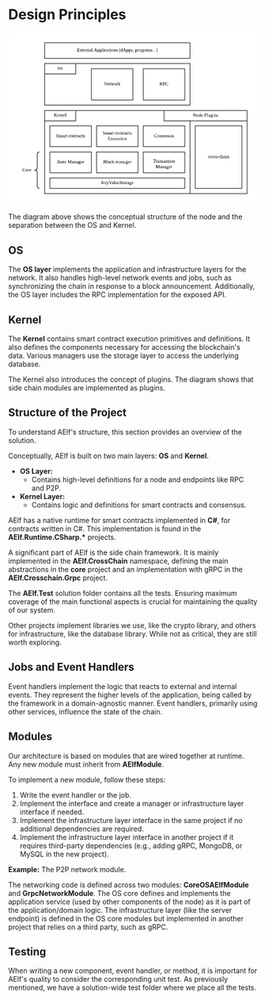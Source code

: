 # Design Principles

![image](node-archi.png)

The diagram above shows the conceptual structure of the node and the separation between the OS and Kernel.

## OS

The **OS layer** implements the application and infrastructure layers for the network. It also handles high-level network events and jobs, such as synchronizing the chain in response to a block announcement. Additionally, the OS layer includes the RPC implementation for the exposed API.

## Kernel

The **Kernel** contains smart contract execution primitives and definitions. It also defines the components necessary for accessing the blockchain's data. Various managers use the storage layer to access the underlying database.

The Kernel also introduces the concept of plugins. The diagram shows that side chain modules are implemented as plugins.

## Structure of the Project

To understand AElf's structure, this section provides an overview of the solution.

Conceptually, AElf is built on two main layers: **OS** and **Kernel**.

- **OS Layer:**
  - Contains high-level definitions for a node and endpoints like RPC and P2P.
- **Kernel Layer:**
  - Contains logic and definitions for smart contracts and consensus.

AElf has a native runtime for smart contracts implemented in **C#**, for contracts written in C#. This implementation is found in the **AElf.Runtime.CSharp.\*** projects.

A significant part of AElf is the side chain framework. It is mainly implemented in the **AElf.CrossChain** namespace, defining the main abstractions in the **core** project and an implementation with gRPC in the **AElf.Crosschain.Grpc** project.

The **AElf.Test** solution folder contains all the tests. Ensuring maximum coverage of the main functional aspects is crucial for maintaining the quality of our system.

Other projects implement libraries we use, like the crypto library, and others for infrastructure, like the database library. While not as critical, they are still worth exploring.

## Jobs and Event Handlers

Event handlers implement the logic that reacts to external and internal events. They represent the higher levels of the application, being called by the framework in a domain-agnostic manner. Event handlers, primarily using other services, influence the state of the chain.

## Modules

Our architecture is based on modules that are wired together at runtime. Any new module must inherit from **AElfModule**.

To implement a new module, follow these steps:

1. Write the event handler or the job.
2. Implement the interface and create a manager or infrastructure layer interface if needed.
3. Implement the infrastructure layer interface in the same project if no additional dependencies are required.
4. Implement the infrastructure layer interface in another project if it requires third-party dependencies (e.g., adding gRPC, MongoDB, or MySQL in the new project).

**Example:** The P2P network module.

The networking code is defined across two modules: **CoreOSAElfModule** and **GrpcNetworkModule**. The OS core defines and implements the application service (used by other components of the node) as it is part of the application/domain logic. The infrastructure layer (like the server endpoint) is defined in the OS core modules but implemented in another project that relies on a third party, such as gRPC.

## Testing

When writing a new component, event handler, or method, it is important for AElf's quality to consider the corresponding unit test. As previously mentioned, we have a solution-wide test folder where we place all the tests.
